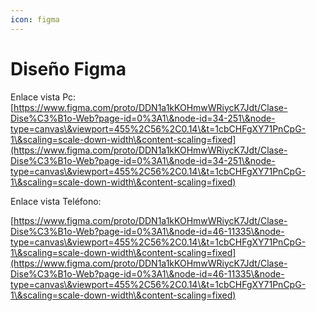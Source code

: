 ```yaml
---
icon: figma
---
```


# Diseño Figma

Enlace vista Pc:[https://www.figma.com/proto/DDN1a1kKOHmwWRiycK7Jdt/Clase-Dise%C3%B1o-Web?page-id=0%3A1\&node-id=34-251\&node-type=canvas\&viewport=455%2C56%2C0.14\&t=1cbCHFgXY71PnCpG-1\&scaling=scale-down-width\&content-scaling=fixed](https://www.figma.com/proto/DDN1a1kKOHmwWRiycK7Jdt/Clase-Dise%C3%B1o-Web?page-id=0%3A1\&node-id=34-251\&node-type=canvas\&viewport=455%2C56%2C0.14\&t=1cbCHFgXY71PnCpG-1\&scaling=scale-down-width\&content-scaling=fixed)



Enlace vista Teléfono:

[https://www.figma.com/proto/DDN1a1kKOHmwWRiycK7Jdt/Clase-Dise%C3%B1o-Web?page-id=0%3A1\&node-id=46-11335\&node-type=canvas\&viewport=455%2C56%2C0.14\&t=1cbCHFgXY71PnCpG-1\&scaling=scale-down-width\&content-scaling=fixed](https://www.figma.com/proto/DDN1a1kKOHmwWRiycK7Jdt/Clase-Dise%C3%B1o-Web?page-id=0%3A1\&node-id=46-11335\&node-type=canvas\&viewport=455%2C56%2C0.14\&t=1cbCHFgXY71PnCpG-1\&scaling=scale-down-width\&content-scaling=fixed)
